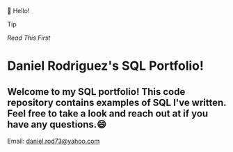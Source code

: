 :wave: Hello!
> [!TIP]
> _Read This First_


# **Daniel Rodriguez's SQL Portfolio!**


## Welcome to my SQL portfolio! This code repository contains examples of SQL I've written. Feel free to take a look and reach out at if you have any questions.😄

Email: daniel.rod73@yahoo.com

